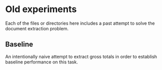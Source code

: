 # Old experiments

Each of the files or directories here includes a past attempt to solve the document extraction problem.

## Baseline

An intentionally naive attempt to extract gross totals in order to establish baseline performance on this task.

